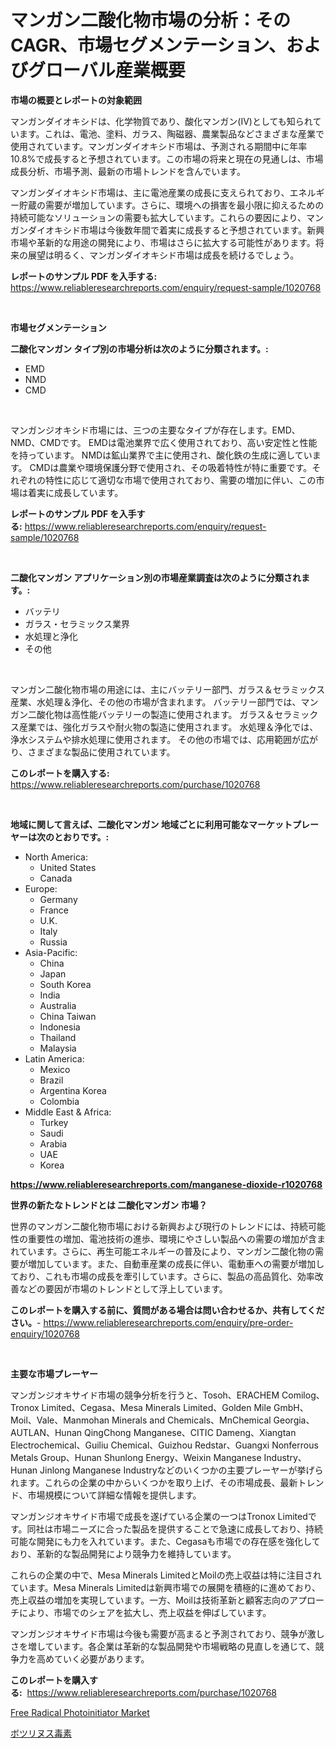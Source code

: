 <p><h1>マンガン二酸化物市場の分析：そのCAGR、市場セグメンテーション、およびグローバル産業概要</h1></p><p><strong>市場の概要とレポートの対象範囲</strong></p>
<p><p>マンガンダイオキシドは、化学物質であり、酸化マンガン(IV)としても知られています。これは、電池、塗料、ガラス、陶磁器、農業製品などさまざまな産業で使用されています。マンガンダイオキシド市場は、予測される期間中に年率10.8%で成長すると予想されています。この市場の将来と現在の見通しは、市場成長分析、市場予測、最新の市場トレンドを含んでいます。</p><p>マンガンダイオキシド市場は、主に電池産業の成長に支えられており、エネルギー貯蔵の需要が増加しています。さらに、環境への損害を最小限に抑えるための持続可能なソリューションの需要も拡大しています。これらの要因により、マンガンダイオキシド市場は今後数年間で着実に成長すると予想されています。新興市場や革新的な用途の開発により、市場はさらに拡大する可能性があります。将来の展望は明るく、マンガンダイオキシド市場は成長を続けるでしょう。</p></p>
<p><strong>レポートのサンプル PDF を入手する:</strong> <a href="https://www.reliableresearchreports.com/enquiry/request-sample/1020768">https://www.reliableresearchreports.com/enquiry/request-sample/1020768</a></p>
<p>&nbsp;</p>
<p><strong>市場セグメンテーション</strong></p>
<p><strong>二酸化マンガン タイプ別の市場分析は次のように分類されます。:</strong></p>
<p><ul><li>EMD</li><li>NMD</li><li>CMD</li></ul></p>
<p>&nbsp;</p>
<p><p>マンガンジオキシド市場には、三つの主要なタイプが存在します。EMD、NMD、CMDです。 EMDは電池業界で広く使用されており、高い安定性と性能を持っています。 NMDは鉱山業界で主に使用され、酸化鉄の生成に適しています。 CMDは農業や環境保護分野で使用され、その吸着特性が特に重要です。それぞれの特性に応じて適切な市場で使用されており、需要の増加に伴い、この市場は着実に成長しています。</p></p>
<p><strong>レポートのサンプル PDF を入手する:</strong>&nbsp;<a href="https://www.reliableresearchreports.com/enquiry/request-sample/1020768">https://www.reliableresearchreports.com/enquiry/request-sample/1020768</a></p>
<p>&nbsp;</p>
<p><strong> 二酸化マンガン アプリケーション別の市場産業調査は次のように分類されます。:</strong></p>
<p><ul><li>バッテリ</li><li>ガラス・セラミックス業界</li><li>水処理と浄化</li><li>その他</li></ul></p>
<p>&nbsp;</p>
<p><p>マンガン二酸化物市場の用途には、主にバッテリー部門、ガラス＆セラミックス産業、水処理＆浄化、その他の市場が含まれます。 バッテリー部門では、マンガン二酸化物は高性能バッテリーの製造に使用されます。 ガラス＆セラミックス産業では、強化ガラスや耐火物の製造に使用されます。 水処理＆浄化では、浄水システムや排水処理に使用されます。 その他の市場では、応用範囲が広がり、さまざまな製品に使用されています。</p></p>
<p><strong>このレポートを購入する:</strong>&nbsp; <a href="https://www.reliableresearchreports.com/purchase/1020768">https://www.reliableresearchreports.com/purchase/1020768</a></p>
<p>&nbsp;</p>
<p><strong>地域に関して言えば、二酸化マンガン 地域ごとに利用可能なマーケットプレーヤーは次のとおりです。:</strong></p>
<p><ul>
    <li>
        North America:
        <ul>
            <li>United States</li>
            <li>Canada</li>
        </ul>
    </li>
    <li>
        Europe:
        <ul>
            <li>Germany</li>
            <li>France</li>
            <li>U.K.</li>
            <li>Italy</li>
            <li>Russia</li>
        </ul>
    </li>
    <li>
        Asia-Pacific:
        <ul>
            <li>China</li>
            <li>Japan</li>
            <li>South Korea</li>
            <li>India</li>
            <li>Australia</li>
            <li>China Taiwan</li>
            <li>Indonesia</li>
            <li>Thailand</li>
            <li>Malaysia</li>
        </ul>
    </li>
    <li>
        Latin America:
        <ul>
            <li>Mexico</li>
            <li>Brazil</li>
            <li>Argentina Korea</li>
            <li>Colombia</li>
        </ul>
    </li>
    <li>
        Middle East & Africa:
        <ul>
            <li>Turkey</li>
            <li>Saudi</li>
            <li>Arabia</li>
            <li>UAE</li>
            <li>Korea</li>
        </ul>
    </li>
    </ul></p>
<p><strong><a href="https://www.reliableresearchreports.com/manganese-dioxide-r1020768">https://www.reliableresearchreports.com/manganese-dioxide-r1020768</a></strong>&nbsp;</p>
<p><strong>世界の新たなトレンドとは 二酸化マンガン 市場？</strong></p>
<p><p>世界のマンガン二酸化物市場における新興および現行のトレンドには、持続可能性の重要性の増加、電池技術の進歩、環境にやさしい製品への需要の増加が含まれています。さらに、再生可能エネルギーの普及により、マンガン二酸化物の需要が増加しています。また、自動車産業の成長に伴い、電動車への需要が増加しており、これも市場の成長を牽引しています。さらに、製品の高品質化、効率改善などの要因が市場のトレンドとして浮上しています。</p></p>
<p><strong>このレポートを購入する前に、質問がある場合は問い合わせるか、共有してください。</strong>- <a href="https://www.reliableresearchreports.com/enquiry/pre-order-enquiry/1020768">https://www.reliableresearchreports.com/enquiry/pre-order-enquiry/1020768</a></p>
<p>&nbsp;</p>
<p><strong>主要な市場プレーヤー</strong></p>
<p><p>マンガンジオキサイド市場の競争分析を行うと、Tosoh、ERACHEM Comilog、Tronox Limited、Cegasa、Mesa Minerals Limited、Golden Mile GmbH、Moil、Vale、Manmohan Minerals and Chemicals、MnChemical Georgia、AUTLAN、Hunan QingChong Manganese、CITIC Dameng、Xiangtan Electrochemical、Guiliu Chemical、Guizhou Redstar、Guangxi Nonferrous Metals Group、Hunan Shunlong Energy、Weixin Manganese Industry、Hunan Jinlong Manganese Industryなどのいくつかの主要プレーヤーが挙げられます。これらの企業の中からいくつかを取り上げ、その市場成長、最新トレンド、市場規模について詳細な情報を提供します。</p><p>マンガンジオキサイド市場で成長を遂げている企業の一つはTronox Limitedです。同社は市場ニーズに合った製品を提供することで急速に成長しており、持続可能な開発にも力を入れています。また、Cegasaも市場での存在感を強化しており、革新的な製品開発により競争力を維持しています。</p><p>これらの企業の中で、Mesa Minerals LimitedとMoilの売上収益は特に注目されています。Mesa Minerals Limitedは新興市場での展開を積極的に進めており、売上収益の増加を実現しています。一方、Moilは技術革新と顧客志向のアプローチにより、市場でのシェアを拡大し、売上収益を伸ばしています。</p><p>マンガンジオキサイド市場は今後も需要が高まると予測されており、競争が激しさを増しています。各企業は革新的な製品開発や市場戦略の見直しを通じて、競争力を高めていく必要があります。</p></p>
<p><strong>このレポートを購入する:</strong>&nbsp;&nbsp;<a href="https://www.reliableresearchreports.com/purchase/1020768">https://www.reliableresearchreports.com/purchase/1020768</a></p>
<p><p><a href="https://automatic-knee-4c7.notion.site/Free-Radical-Photoinitiator-Market-Provides-Detailed-Segmentation-of-this-Market-based-on-Type-Appl-038369e3501b495faabc404a8db82817">Free Radical Photoinitiator Market</a></p><p><a href="https://github.com/Sophiaard2003/Market-Research-Report-List-1/blob/main/614901719564.md">ボツリヌス毒素</a></p></p>